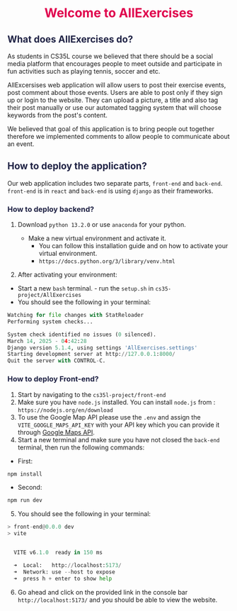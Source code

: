 <h1 style="text-align:center;color:#e0004e">Welcome to AllExercises</h1>

<h2 style="color:#202345">What does AllExercises do?</h2>
<p>As students in CS35L course we believed that there should be a social media platform that encourages people to meet outside and participate in fun activities such as playing tennis, soccer and etc.
</p>
<p>AllExcersises web application will allow users to post their exercise events, post comment about those events. Users are able to post only if they sign up or login to the website. They can upload a picture, a title and also tag their post manually or use our automated tagging system that will choose keywords from the post's content.
</p>
<p>We believed that goal of this application is to bring people out together therefore we implemented comments to allow people to communicate about an event.
</p>

<h2 style="color:#202345">How to deploy the application?</h2>

Our web application includes two separate parts, `front-end` and `back-end`. `front-end` is in `react` and `back-end` is using `django` as their frameworks.

<h3 style="color:#202345">How to deploy backend?</h3>

1. Download `python 13.2.0` or use `anaconda` for your python. 
    - Make a new virtual environment and activate it.
        - You can follow this installation guide and on how to activate your virtual environment.
        - `https://docs.python.org/3/library/venv.html`

2. After activating your environment:
- Start a new `bash` terminal.
        - run the `setup.sh` in `cs35-project/AllExercises`
- You should see the following in your terminal:
```python
Watching for file changes with StatReloader
Performing system checks...

System check identified no issues (0 silenced).
March 14, 2025 - 04:42:28
Django version 5.1.4, using settings 'AllExercises.settings'
Starting development server at http://127.0.0.1:8000/
Quit the server with CONTROL-C.
```
<h3 style="color:#202345">How to deploy Front-end?</h3>

1. Start by navigating to the `cs35l-project/front-end`
2. Make sure you have `node.js` installed. You can install `node.js` from : `https://nodejs.org/en/download`
3. To use the Google Map API please use the `.env` and assign the `VITE_GOOGLE_MAPS_API_KEY` with your API key which you can provide it through [Google Maps API](https://mapsplatform.google.com/lp/maps-apis/?utm_source=google&utm_medium=cpc&utm_campaign=gmp25_us_search_dev&gad_source=1&gclsrc=aw.ds).
4. Start a new terminal and make sure you have not closed the `back-end` terminal, then run the following commands:
- First:
```python
npm install
```
- Second:
```python
npm run dev
```
5. You should see the following in your terminal:
```python
> front-end@0.0.0 dev
> vite


  VITE v6.1.0  ready in 150 ms

  ➜  Local:   http://localhost:5173/
  ➜  Network: use --host to expose
  ➜  press h + enter to show help
```
6. Go ahead and click on the provided link in the console bar `http://localhost:5173/` and you should be able to view the website. 



